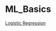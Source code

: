 # ML_Basics
[Logistic Regression](https://towardsdatascience.com/real-world-implementation-of-logistic-regression-5136cefb8125)
